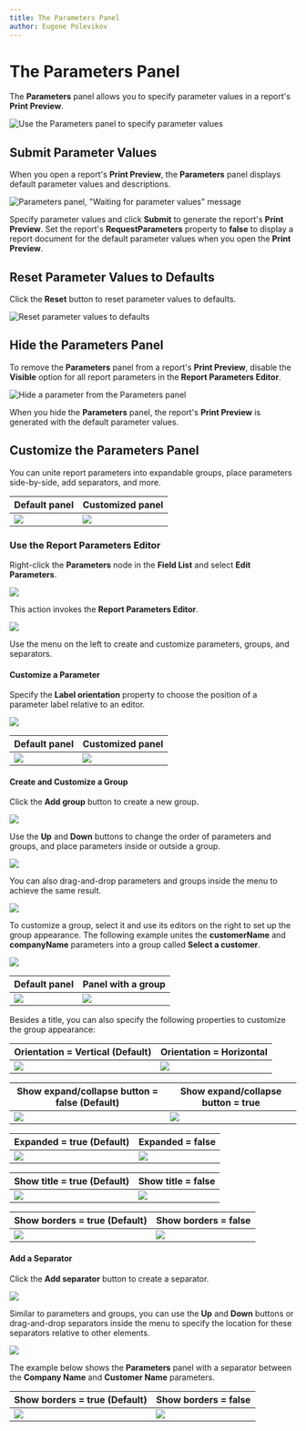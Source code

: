 ```yaml
---
title: The Parameters Panel
author: Eugene Polevikov
---
```


# The Parameters Panel

The **Parameters** panel allows you to specify parameter values in a report's **Print Preview**.

![Use the Parameters panel to specify parameter values](../../../../images/parameters-panel-example.gif)

## Submit Parameter Values

When you open a report's **Print Preview**, the **Parameters** panel displays default parameter values and descriptions.

![Parameters panel, "Waiting for parameter values" message](../../../../images/parameters-panel-waiting-for-parameter-values-message.png)

Specify parameter values and click **Submit** to generate the report's **Print Preview**. Set the report's **RequestParameters** property to **false** to display a report document for the default parameter values when you open the **Print Preview**.

## Reset Parameter Values to Defaults

Click the **Reset** button to reset parameter values to defaults. 

![Reset parameter values to defaults](../../../../images/parameters-panel-reset-values-to-defaults.gif)

## Hide the Parameters Panel

To remove the **Parameters** panel from a report's **Print Preview**, disable the **Visible** option for all report parameters in the **Report Parameters Editor**.

![Hide a parameter from the Parameters panel](../../../../images/hide-parameter-from-parameters-panel.png)

When you hide the **Parameters** panel, the report's **Print Preview** is generated with the default parameter values.

## Customize the Parameters Panel

You can unite report parameters into expandable groups, place parameters side-by-side, add separators, and more.

| Default panel | Customized panel |
| ----------- | ----------- |
| ![](../../../../images/default-parameters-panel-1.png) | ![](../../../../images/customized-parameters-panel-1.png) |

### Use the Report Parameters Editor

Right-click the **Parameters** node in the **Field List** and select **Edit Parameters**.

![](../../../../images/invoke-report-parameters-editor-from-field-list.png)

This action invokes the **Report Parameters Editor**.

![](../../../../images/report-parameters-editor-1.png)

Use the menu on the left to create and customize parameters, groups, and separators.

#### Customize a Parameter

Specify the **Label orientation** property to choose the position of a parameter label relative to an editor.

![](../../../../images/report-parameters-editor-specify-label-orientation.png)

| Default panel | Customized panel |
| ----------- | ----------- |
| ![](../../../../images/with-label-orientation-horizontal.png) | ![](../../../../images/with-label-orientation-vertical.png) |

#### Create and Customize a Group

Click the **Add group** button to create a new group.

![](../../../../images/report-parameters-editor-create-new-group.png)

Use the **Up** and **Down** buttons to change the order of parameters and groups, and place parameters inside or outside a group.

![](../../../../images/report-parameters-editor-setup-elements-order.png)

You can also drag-and-drop parameters and groups inside the menu to achieve the same result.

![](../../../../images/report-parameters-editor-drag-and-drop-elements-in-menu.png)

To customize a group, select it and use its editors on the right to set up the group appearance. The following example unites the **customerName** and **companyName** parameters into a group called **Select a customer**.

![](../../../../images/report-parameters-editor-drag-and-drop-elements-in-menu.png)

| Default panel | Panel with a group |
| ----------- | ----------- |
| ![](../../../../images/default-parameters-panel-2.png) | ![](../../../../images/customized-parameters-panel-2.png) |

Besides a title, you can also specify the following properties to customize the group appearance:

| Orientation = Vertical (Default) | Orientation = Horizontal |
| ----------- | ----------- |
| ![](../../../../images/parameters-panel-with-orientation-vertical.png) | ![](../../../../images/parameters-panel-with-orientation-horizontal.png) |

| Show expand/collapse button = false (Default)	| Show expand/collapse button = true |
| ----------- | ----------- |
| ![](../../../../images/parameters-panel-with-show-expand-button-false.png) | ![](../../../../images/parameters-panel-with-show-expand-button-true.png) |

| Expanded = true (Default) | Expanded = false |
| ----------- | ----------- |
| ![](../../../../images/parameters-panel-with-expanded-true.png) | ![](../../../../images/parameters-panel-with-expanded-false.png) |

| Show title = true (Default) | Show title = false |
| ----------- | ----------- |
| ![](../../../../images/parameters-panel-with-title-visible-true.png) | ![](../../../../images/parameters-panel-with-title-visible-false.png) |

| Show borders = true (Default) | Show borders = false |
| ----------- | ----------- |
| ![](../../../../images/parameters-panel-customization-with-border-visible-true.png) | ![](../../../../images/parameters-panel-customization-with-border-visible-false.png) |

#### Add a Separator

Click the **Add separator** button to create a separator.

![](../../../../images/report-parameters-editor-create-separator.png)

Similar to parameters and groups, you can use the **Up** and **Down** buttons or drag-and-drop separators inside the menu to specify the location for these separators relative to other elements.

![](../../../../images/report-parameters-editor-specify-location-for-separator.png)

The example below shows the **Parameters** panel with a separator between the **Company Name** and **Customer Name** parameters.

| Show borders = true (Default) | Show borders = false |
| ----------- | ----------- |
| ![](../../../../images/default-parameters-panel-3.png) | ![](../../../../images/customized-parameters-panel-3.png) |